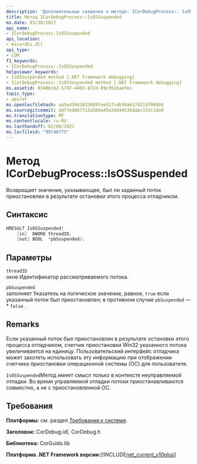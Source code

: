```yaml
---
description: 'Дополнительные сведения о методе: ICorDebugProcess:: IsOSSuspended'
title: Метод ICorDebugProcess::IsOSSuspended
ms.date: 03/30/2017
api_name:
- ICorDebugProcess.IsOSSuspended
api_location:
- mscordbi.dll
api_type:
- COM
f1_keywords:
- ICorDebugProcess::IsOSSuspended
helpviewer_keywords:
- IsOSSuspended method [.NET Framework debugging]
- ICorDebugProcess::IsOSSuspended method [.NET Framework debugging]
ms.assetid: 83406cb2-5797-4402-872d-89c9516aefec
topic_type:
- apiref
ms.openlocfilehash: aa5e438418330d9fee51fcdb56a617421df06904
ms.sourcegitcommit: ddf7edb67715a5b9a45e3dd44536dabc153c1de0
ms.translationtype: MT
ms.contentlocale: ru-RU
ms.lasthandoff: 02/06/2021
ms.locfileid: "99746775"
---
```

# <a name="icordebugprocessisossuspended-method"></a>Метод ICorDebugProcess::IsOSSuspended

Возвращает значение, указывающее, был ли заданный поток приостановлен в результате остановки этого процесса отладчиком.  
  
## <a name="syntax"></a>Синтаксис  
  
```cpp  
HRESULT IsOSSuspended(  
    [in]  DWORD threadID,  
    [out] BOOL  *pbSuspended);  
```  
  
## <a name="parameters"></a>Параметры  

 `threadID`  
 окне Идентификатор рассматриваемого потока.  
  
 `pbSuspended`  
 заполняет Указатель на логическое значение, равное, `true` если указанный поток был приостановлен; в противном случае `pbSuspended` — * `false` .  
  
## <a name="remarks"></a>Remarks  

 Если указанный поток был приостановлен в результате остановки этого процесса отладчиком, счетчик приостановки Win32 указанного потока увеличивается на единицу. Пользовательский интерфейс отладчика может захотеть использовать эту информацию при отображении счетчика приостановки операционной системы (ОС) для пользователя.  
  
 `IsOSSuspended`Метод имеет смысл только в контексте неуправляемой отладки. Во время управляемой отладки потоки приостанавливаются совместно, а не с приостановленной ОС.  
  
## <a name="requirements"></a>Требования  

 **Платформы:** см. раздел [Требования к системе](../../get-started/system-requirements.md).  
  
 **Заголовок:** CorDebug.idl, CorDebug.h  
  
 **Библиотека:** CorGuids.lib  
  
 **Платформа .NET Framework версии:**[!INCLUDE[net_current_v10plus](../../../../includes/net-current-v10plus-md.md)]
